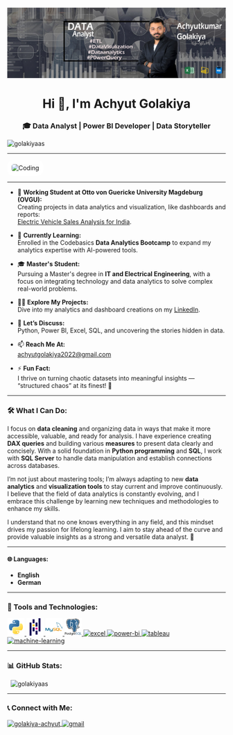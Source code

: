 ![Logo](https://github.com/Golakiyaas/Golakiyaas/blob/main/Github%20banner.jpg)

<h1 align="center">Hi 👋, I'm Achyut Golakiya</h1>
<h3 align="center">🎓 Data Analyst | Power BI Developer | Data Storyteller</h3>

<p align="left"> 
  <img src="https://komarev.com/ghpvc/?username=golakiyaas&label=Profile%20views&color=0e75b6&style=flat" alt="golakiyaas" /> 
</p>

---
<img align="center" alt="Coding" width="600" src="https://github.com/user-attachments/assets/3ce8e6aa-db9a-4dc2-a7d3-f5a6e15f6931" style="border: 10px solid white; border-radius: 15px;" />

---

- 💼 **Working Student at Otto von Guericke University Magdeburg (OVGU):**  
  Creating projects in data analytics and visualization, like dashboards and reports:  
  [Electric Vehicle Sales Analysis for India](https://app.powerbi.com/view?r=eyJrIjoiMTU0ZjhlYjUtMDhmOC00ZTk5LWJlOTktZjM3M2QxMWNiMGQzIiwidCI6ImM2ZTU0OWIzLTVmNDUtNDAzMi1hYWU5LWQ0MjQ0ZGM1YjJjNCJ9).

- 🌱 **Currently Learning:**  
  Enrolled in the Codebasics **Data Analytics Bootcamp** to expand my analytics expertise with AI-powered tools.

- 🎓 **Master's Student:**  
  Pursuing a Master's degree in **IT and Electrical Engineering**, with a focus on integrating technology and data analytics to solve complex real-world problems.

- 👨‍💻 **Explore My Projects:**  
  Dive into my analytics and dashboard creations on my [LinkedIn](https://www.linkedin.com/in/achyut-golakiya-b133bb20b/).

- 💬 **Let’s Discuss:**  
  Python, Power BI, Excel, SQL, and uncovering the stories hidden in data.

- 📫 **Reach Me At:**  
  [achyutgolakiya2022@gmail.com](mailto:achyutgolakiya2022@gmail.com)

- ⚡ **Fun Fact:**  
  I thrive on turning chaotic datasets into meaningful insights — “structured chaos” at its finest! 🤪

---

### 🛠️ What I Can Do:

I focus on **data cleaning** and organizing data in ways that make it more accessible, valuable, and ready for analysis. I have experience creating **DAX queries** and building various **measures** to present data clearly and concisely. With a solid foundation in **Python programming** and **SQL**, I work with **SQL Server** to handle data manipulation and establish connections across databases.

I’m not just about mastering tools; I’m always adapting to new **data analytics** and **visualization tools** to stay current and improve continuously. I believe that the field of data analytics is constantly evolving, and I embrace this challenge by learning new techniques and methodologies to enhance my skills.

I understand that no one knows everything in any field, and this mindset drives my passion for lifelong learning. I aim to stay ahead of the curve and provide valuable insights as a strong and versatile data analyst. 🚀

---

#### 🌐 **Languages:**
- **English**
- **German**

---

<h3 align="left">🚀 Tools and Technologies:</h3>
<p align="left">
  <a href="https://www.python.org" target="_blank" rel="noreferrer">
    <img src="https://raw.githubusercontent.com/devicons/devicon/master/icons/python/python-original.svg" alt="python" width="40" height="40"/>
  </a> 
  <a href="https://pandas.pydata.org/" target="_blank" rel="noreferrer">
    <img src="https://raw.githubusercontent.com/devicons/devicon/2ae2a900d2f041da66e950e4d48052658d850630/icons/pandas/pandas-original.svg" alt="pandas" width="40" height="40"/>
  </a> 
  <a href="https://www.mysql.com/" target="_blank" rel="noreferrer">
    <img src="https://raw.githubusercontent.com/devicons/devicon/master/icons/mysql/mysql-original-wordmark.svg" alt="mysql" width="40" height="40"/>
  </a>
  <a href="https://www.postgresql.org" target="_blank" rel="noreferrer">
    <img src="https://raw.githubusercontent.com/devicons/devicon/master/icons/postgresql/postgresql-original-wordmark.svg" alt="postgresql" width="40" height="40"/>
  </a>
  <a href="https://www.office.com/" target="_blank" rel="noreferrer">
    <img src="https://github.com/user-attachments/assets/bd97e794-6a72-46d5-85d9-290a4e53be66" alt="excel" width="40" height="40"/>
  </a>
  <a href="https://en.wikipedia.org/wiki/Microsoft_Power_BI" target="_blank" rel="noreferrer">
    <img src="https://github.com/user-attachments/assets/0e6aebd5-0bc4-4f9b-9961-3d38261896b6" alt="power-bi" width="40" height="40"/>
  </a>
  <a href="https://www.tableau.com/en-gb/trial/tableau-software?d=7013y0000020S67AAE&nc=7013y0000020Y5PAAU&gad_source=1&gclid=CjwKCAiAjp-7BhBZEiwAmh9rBQgXjQTyUWBRZBrIznHIPyK-20r2uCxt2dkefFTCprmZKXXUD6fpohoC8DsQAvD_BwE&gclsrc=aw.ds&utm_content=7013y0000020S67AAE&utm_source=google&utm_medium=paid_search&utm_campaign=21477878780&utm_adgroup=163320249045&utm_term=tableau&utm_matchtype=e" target="_blank" rel="noreferrer">
    <img src="https://github.com/user-attachments/assets/2c359e3b-111a-491a-985d-c3ba61899d46" alt="tableau" width="40" height="40"/>
  </a>
  <a href="https://www.ibm.com/topics/machine-learning" target="_blank" rel="noreferrer">
    <img src="https://github.com/user-attachments/assets/056e6552-7fdd-4bce-91e3-a87d0724235d" alt="machine-learning" width="40" height="40"/>
  </a>
</p>

---

<h3 align="left">📊 GitHub Stats:</h3>

<p>&nbsp;
  <img src="https://github-readme-stats.vercel.app/api?username=golakiyaas&show_icons=true&locale=en" alt="golakiyaas" />
</p>


---

<h3 align="left">📞 Connect with Me:</h3>
<p align="left">
  <a href="https://www.linkedin.com/in/achyut-golakiya-b133bb20b/" target="blank">
    <img align="center" src="https://raw.githubusercontent.com/rahuldkjain/github-profile-readme-generator/master/src/images/icons/Social/linked-in-alt.svg" alt="golakiya-achyut" height="30" width="40" />
  </a>
  <a href="mailto:achyutgolakiya2022@gmail.com" target="blank">
    <img align="center" src="https://github.com/user-attachments/assets/60e76b1e-1d31-4853-841d-fb042e9dbc76" alt="gmail" height="30" width="40" />
  </a>
</p>

